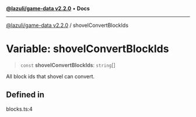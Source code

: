 [**@lazuli/game-data v2.2.0**](../README.md) • **Docs**

***

[@lazuli/game-data v2.2.0](../globals.md) / shovelConvertBlockIds

# Variable: shovelConvertBlockIds

> `const` **shovelConvertBlockIds**: `string`[]

All block ids that shovel can convert.

## Defined in

blocks.ts:4
